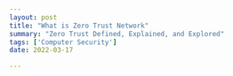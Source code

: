```yaml
---
layout: post
title: "What is Zero Trust Network"
summary: "Zero Trust Defined, Explained, and Explored"
tags: ['Computer Security']
date: 2022-03-17

---
```

